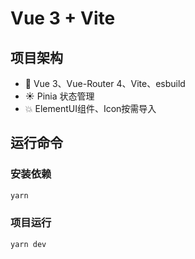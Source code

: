 # Vue 3 + Vite

## 项目架构

- 💪 Vue 3、Vue-Router 4、Vite、esbuild
- ☀️ Pinia 状态管理
- 💥 ElementUI组件、Icon按需导入

## 运行命令

### 安装依赖

```sh
yarn
```

### 项目运行

```sh
yarn dev
```

